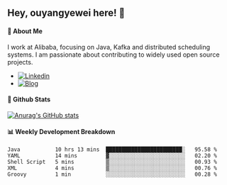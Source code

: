 ## Hey, ouyangyewei here! :wave:

#### :rocket: About Me
I work at Alibaba, focusing on Java, Kafka and distributed scheduling systems. I am passionate about contributing to widely used open source projects.

- [![Linkedin](https://img.shields.io/badge/LinkedIn-ouyangyewei-blue)](https://www.linkedin.com/in/ouyangyewei/)
- [![Blog](https://img.shields.io/badge/Blog-yeweiouyang-orange)](https://blog.csdn.net/yeweiouyang)

#### :star2: Github Stats
[![Anurag's GitHub stats](https://github-readme-stats.vercel.app/api?username=ouyangyewei&show_icons=true&cache_seconds=3600&theme=tokyonight)](https://github.com/anuraghazra/github-readme-stats)

#### :bar_chart: Weekly Development Breakdown
<!--START_SECTION:waka-->
```text
Java           10 hrs 13 mins  ████████████████████████░   95.58 % 
YAML           14 mins         ▓░░░░░░░░░░░░░░░░░░░░░░░░   02.20 % 
Shell Script   5 mins          ▒░░░░░░░░░░░░░░░░░░░░░░░░   00.93 % 
XML            4 mins          ▒░░░░░░░░░░░░░░░░░░░░░░░░   00.76 % 
Groovy         1 min           ░░░░░░░░░░░░░░░░░░░░░░░░░   00.28 % 
```
<!--END_SECTION:waka-->

